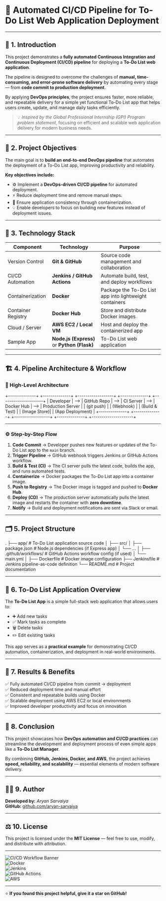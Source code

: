 # 🚀 Automated CI/CD Pipeline for **To-Do List Web Application Deployment**



---

## 📖 1. Introduction

This project demonstrates a **fully automated Continuous Integration and Continuous Deployment (CI/CD) pipeline** for deploying a **To-Do List web application**.

The pipeline is designed to overcome the challenges of **manual, time-consuming, and error-prone software delivery** by automating every stage — from **code commit to production deployment**.

By applying **DevOps principles**, the project ensures faster, more reliable, and repeatable delivery for a simple yet functional To-Do List app that helps users create, update, and manage daily tasks efficiently.

> 💡 *Inspired by the Global Professional Internship (GPI) Program problem statement*, focusing on efficient and scalable web application delivery for modern business needs.

---

## 🎯 2. Project Objectives

The main goal is to **build an end-to-end DevOps pipeline** that automates the deployment of a To-Do List app, improving productivity and reliability.

**Key objectives include:**
- ⚙️ Implement a **DevOps-driven CI/CD pipeline** for automated deployment.  
- ⚡ Reduce deployment time and remove manual steps.  
- 🧩 Ensure application consistency through containerization.  
- 💡 Enable developers to focus on building new features instead of deployment issues.  

---

## 🧰 3. Technology Stack

| **Component** | **Technology** | **Purpose** |
|----------------|----------------|--------------|
| Version Control | **Git & GitHub** | Source code management and collaboration |
| CI/CD Automation | **Jenkins / GitHub Actions** | Automate build, test, and deploy workflows |
| Containerization | **Docker** | Package the To-Do List app into lightweight containers |
| Container Registry | **Docker Hub** | Store and distribute Docker images |
| Cloud / Server | **AWS EC2 / Local VM** | Host and deploy the containerized app |
| Sample App | **Node.js (Express)** or **Python (Flask)** | To-Do List web application |

---

## 🏗️ 4. Pipeline Architecture & Workflow

### 🔁 High-Level Architecture

+--------------+ +--------------+ +------------------+ +--------------+ +---------------------+
| Developer | --> | GitHub Repo | --> | CI Server | --> | Docker Hub | --> | Production Server |
| (git push) | | (Webhook) | | (Build & Test) | | (Image Store)| | (App Deployment) |
+--------------+ +--------------+ +------------------+ +--------------+ +---------------------+


---

### ⚙️ Step-by-Step Flow

1. **Code Commit** → Developer pushes new features or updates of the To-Do List app to the `main` branch.  
2. **Trigger Pipeline** → GitHub webhook triggers Jenkins or GitHub Actions workflow.  
3. **Build & Test (CI)** → The CI server pulls the latest code, builds the app, and runs automated tests.  
4. **Containerize** → Docker packages the To-Do List app into a container image.  
5. **Push to Registry** → The Docker image is tagged and pushed to **Docker Hub**.  
6. **Deploy (CD)** → The production server automatically pulls the latest image and restarts the container with **zero downtime**.  
7. **Notify** → Build and deployment notifications are sent via Slack or email.  

---

## 🗂️ 5. Project Structure

.
├── app/ # To-Do List application source code
│ ├── src/
│ ├── package.json # Node.js dependencies (if Express app)
│ └── ...
│
├── .github/workflows/ # GitHub Actions workflow config (if used)
│ └── main.yml
│
├── Dockerfile # Docker image configuration
├── Jenkinsfile # Jenkins pipeline-as-code definition
└── README.md # Project documentation


---

## 🧩 6. To-Do List Application Overview

The **To-Do List App** is a simple full-stack web application that allows users to:
- ➕ Add new tasks  
- ✅ Mark tasks as complete  
- 🗑️ Delete tasks  
- ✏️ Edit existing tasks  

This app serves as a **practical example** for demonstrating CI/CD automation, containerization, and deployment in real-world environments.

---

## 🧪 7. Results & Benefits

✅ Fully automated CI/CD pipeline from commit → deployment  
✅ Reduced deployment time and manual effort  
✅ Consistent and repeatable builds using Docker  
✅ Scalable deployment using AWS EC2 or local environments  
✅ Improved developer productivity and focus on innovation  

---

## 📜 8. Conclusion

This project showcases how **DevOps automation and CI/CD practices** can streamline the development and deployment process of even simple apps like a **To-Do List Manager**.

By combining **GitHub, Jenkins, Docker, and AWS**, the project achieves **speed, reliability, and scalability** — essential elements of modern software delivery.

---

## 👨‍💻 9. Author

**Developed by:** *Aryan Sarvaiya*  
**GitHub:** [github.com/aryan-sarvaiya](https://github.com/Aryan13-tech)  

---

## ⚖️ 10. License

This project is licensed under the **MIT License** — feel free to use, modify, and distribute with attribution.

---

![CI/CD Workflow Banner](https://img.shields.io/badge/DevOps-CI%2FCD-blue?style=for-the-badge)  
![Docker](https://img.shields.io/badge/Containerization-Docker-blue?style=for-the-badge&logo=docker)  
![Jenkins](https://img.shields.io/badge/Automation-Jenkins-red?style=for-the-badge&logo=jenkins)  
![GitHub Actions](https://img.shields.io/badge/CI-GitHub%20Actions-black?style=for-the-badge&logo=githubactions)  
![AWS](https://img.shields.io/badge/Deployment-AWS-orange?style=for-the-badge&logo=amazonaws)  

---

⭐ **If you found this project helpful, give it a star on GitHub!**
